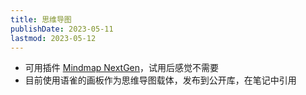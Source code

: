```yaml
---
title: 思维导图
publishDate: 2023-05-11
lastmod: 2023-05-12
---
```


- 可用插件 [Mindmap NextGen](https://github.com/verocloud/obsidian-mindmap-nextgen#usage)，试用后感觉不需要
- 目前使用语雀的画板作为思维导图载体，发布到公开库，在笔记中引用
